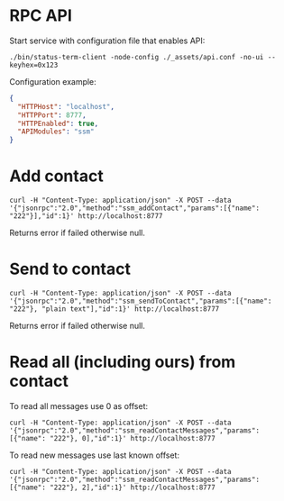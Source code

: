 RPC API
======
Start service with configuration file that enables API:

```
./bin/status-term-client -node-config ./_assets/api.conf -no-ui --keyhex=0x123
```

Configuration example:

```json
{
  "HTTPHost": "localhost",
  "HTTPPort": 8777,
  "HTTPEnabled": true,
  "APIModules": "ssm"
}
```

Add contact
===========

```
curl -H "Content-Type: application/json" -X POST --data '{"jsonrpc":"2.0","method":"ssm_addContact","params":[{"name": "222"}],"id":1}' http://localhost:8777
```


Returns error if failed otherwise null.

Send to contact
===============

```
curl -H "Content-Type: application/json" -X POST --data '{"jsonrpc":"2.0","method":"ssm_sendToContact","params":[{"name": "222"}, "plain text"],"id":1}' http://localhost:8777
```

Returns error if failed otherwise null.

Read all (including ours) from contact
======================================


To read all messages use 0 as offset:

```
curl -H "Content-Type: application/json" -X POST --data '{"jsonrpc":"2.0","method":"ssm_readContactMessages","params":[{"name": "222"}, 0],"id":1}' http://localhost:8777
```

To read new messages use last known offset:

```
curl -H "Content-Type: application/json" -X POST --data '{"jsonrpc":"2.0","method":"ssm_readContactMessages","params":[{"name": "222"}, 2],"id":1}' http://localhost:8777
```
